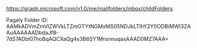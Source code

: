https://graph.microsoft.com/v1.0/me/mailfolders/inbox/childFolders

Pagely Folder ID:
AAMkADVmZmVlZWVkLTZmOTYtNGMxMS05NDJkLTlhY2Y0ODBiMWI3ZAAuAAAAAADbdaJf8-7dS7ADbl07hoBqAQCXaQg4s3B6SY1MrsnnuqasAAAD0MZ7AAA=
